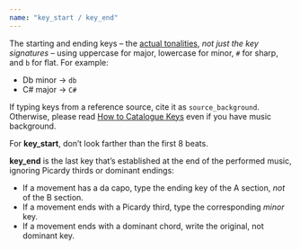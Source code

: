 ```yaml
---
name: "key_start / key_end"
---
```

The starting and ending keys – the [actual tonalities](/docs/how-to/catalogue-keys), _not just the key signatures_ – using uppercase for major, lowercase for minor, `#` for sharp, and `b` for flat. For example:

- Db minor → `db`
- C# major → `C#`

If typing keys from a reference source, cite it as `source_background`. Otherwise, please read [How to Catalogue Keys](/docs/how-to/catalogue-keys) even if you have music background.

For **key_start**, don’t look farther than the first 8 beats.

**key_end** is the last key that’s established at the end of the performed music, ignoring Picardy thirds or dominant endings:
- If a movement has a da capo, type the ending key of the A section, _not_ of the B section.
- If a movement ends with a Picardy third, type the corresponding _minor_ key.
- If a movement ends with a dominant chord, write the original, not dominant key.